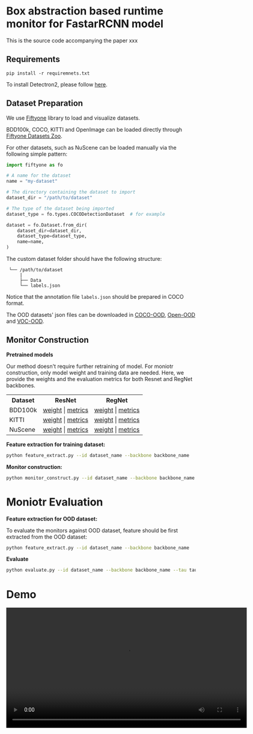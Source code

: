 # Box abstraction based runtime monitor for FastarRCNN model
This is the source code accompanying the paper xxx
## Requirements
```
pip install -r requiremnets.txt
```
To install Detectron2, please follow [here](https://github.com/facebookresearch/detectron2).
## Dataset Preparation
We use [Fiftyone](https://docs.voxel51.com) library to load and visualize datasets. 

BDD100k, COCO, KITTI and OpenImage can be loaded directly through [Fiftyone Datasets Zoo](https://docs.voxel51.com/user_guide/dataset_zoo/datasets.html?highlight=zoo).

For other datasets, such as NuScene can be loaded manually via the following simple pattern:
```python
import fiftyone as fo

# A name for the dataset
name = "my-dataset"

# The directory containing the dataset to import
dataset_dir = "/path/to/dataset"

# The type of the dataset being imported
dataset_type = fo.types.COCODetectionDataset  # for example

dataset = fo.Dataset.from_dir(
    dataset_dir=dataset_dir,
    dataset_type=dataset_type,
    name=name,
)
```
The custom dataset folder should have the following structure:
```
 └── /path/to/dataset
     |
     ├── Data
     └── labels.json
```
Notice that the annotation file `labels.json` should be prepared in COCO format.

The OOD datasets' json files can be downloaded in [COCO-OOD](to-add), [Open-OOD](to-add) and [VOC-OOD](to-add).
## Monitor Construction
**Pretrained models**

Our method doesn't require further retraining of model. For moniotr construction, only model weight and training data are needed. Here, we provide the weights and the evaluation metrics for both Resnet and RegNet backbones.
<table><tbody>
<!-- START TABLE -->
<!-- TABLE HEADER -->
<th valign="bottom">Dataset</th>

<th valign="bottom">ResNet</th>
<!-- TABLE BODY -->
<!-- ROW: BDD -->
<th valign="bottom">RegNet</th>
<!-- TABLE BODY -->
<!-- ROW: BDD -->
 <tr><td align="left">BDD100k</td>
<td align="center"><a href="https://dl.fbaipublicfiles.com/detectron2/COCO-Detection/faster_rcnn_R_50_C4_1x/137257644/model_final_721ade.pkl">weight</a>&nbsp;|&nbsp;<a href="bdd-metrics.txt">metrics</a></td>
<td align="center"><a href="https://dl.fbaipublicfiles.com/detectron2/COCO-Detection/faster_rcnn_R_50_C4_1x/137257644/model_final_721ade.pkl">weight</a>&nbsp;|&nbsp;<a href="https://dl.fbaipublicfiles.com/detectron2/COCO-Detection/faster_rcnn_R_50_C4_1x/137257644/metrics.json">metrics</a></td>
</tr>
 <tr><td align="left">KITTI</td>
<td align="center"><a href="https://dl.fbaipublicfiles.com/detectron2/COCO-Detection/faster_rcnn_R_50_C4_1x/137257644/model_final_721ade.pkl">weight</a>&nbsp;|&nbsp;<a href="https://dl.fbaipublicfiles.com/detectron2/COCO-Detection/faster_rcnn_R_50_C4_1x/137257644/metrics.json">metrics</a></td>
<td align="center"><a href="https://dl.fbaipublicfiles.com/detectron2/COCO-Detection/faster_rcnn_R_50_C4_1x/137257644/model_final_721ade.pkl">weight</a>&nbsp;|&nbsp;<a href="https://dl.fbaipublicfiles.com/detectron2/COCO-Detection/faster_rcnn_R_50_C4_1x/137257644/metrics.json">metrics</a></td>
</tr>
 <tr><td align="left">NuScene</td>
<td align="center"><a href="https://dl.fbaipublicfiles.com/detectron2/COCO-Detection/faster_rcnn_R_50_C4_1x/137257644/model_final_721ade.pkl">weight</a>&nbsp;|&nbsp;<a href="https://dl.fbaipublicfiles.com/detectron2/COCO-Detection/faster_rcnn_R_50_C4_1x/137257644/metrics.json">metrics</a></td>
<td align="center"><a href="https://dl.fbaipublicfiles.com/detectron2/COCO-Detection/faster_rcnn_R_50_C4_1x/137257644/model_final_721ade.pkl">weight</a>&nbsp;|&nbsp;<a href="https://dl.fbaipublicfiles.com/detectron2/COCO-Detection/faster_rcnn_R_50_C4_1x/137257644/metrics.json">metrics</a></td>
</tr>
</tbody></table>

**Feature extraction for training dataset:**
```bash
python feature_extract.py --id dataset_name --backbone backbone_name
```
**Monitor construction:**
```bash
python monitor_construct.py --id dataset_name --backbone backbone_name
```
# Moniotr Evaluation
**Feature extraction for OOD dataset:**

To evaluate the monitors against OOD dataset, feature should be first extracted from the OOD dataset:
```bash
python feature_extract.py --id dataset_name --backbone backbone_name
```
**Evaluate**
```bash
python evaluate.py --id dataset_name --backbone backbone_name --tau tau_for_monitor
```
# Demo
<video src="https://drive.google.com/file/d/1ZeIV3Eo0KGgVDJImS5bPEJzjqNs65JBW/preview" width=640/>  
You can also hands on our monitoring tool using a web application deployed on [HuggingFace Space](https://huggingface.co/spaces/HugoHE/monitoringObjectDetection)
